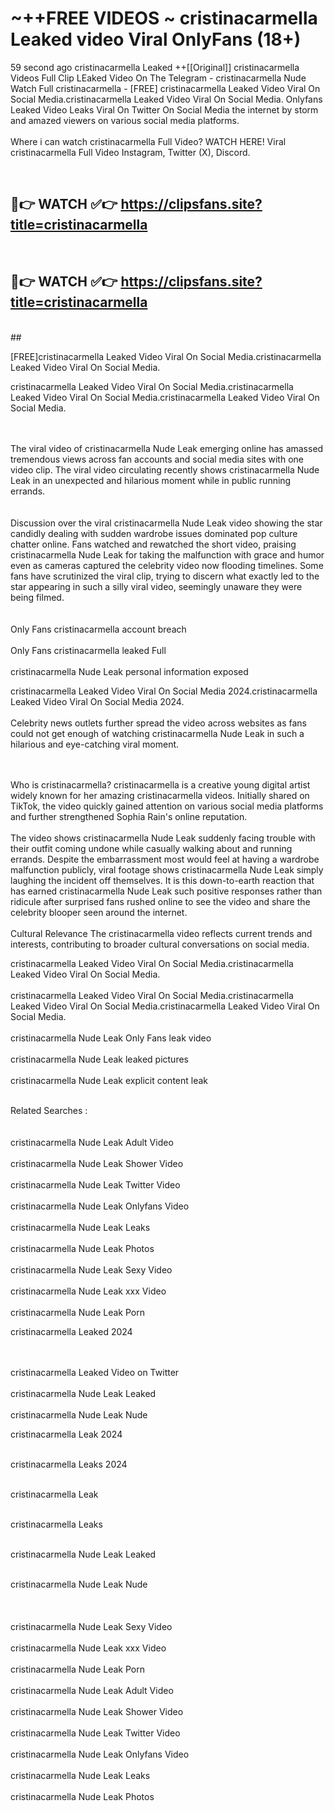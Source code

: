 # ~++FREE VIDEOS ~ cristinacarmella Leaked video Viral OnlyFans (18+)<br>


59 second ago cristinacarmella Leaked ++[[Original]] cristinacarmella Videos Full Clip LEaked Video On The Telegram  - cristinacarmella Nude  Watch Full cristinacarmella - [FREE] cristinacarmella Leaked Video Viral On Social Media.cristinacarmella Leaked Video Viral On Social Media.   Onlyfans Leaked Video Leaks Viral On Twitter On Social Media the internet by storm and amazed viewers on various social media platforms. <br><br>
Where i can watch cristinacarmella Full Video? WATCH HERE! Viral cristinacarmella Full Video Instagram, Twitter (X), Discord. <br>


 <br>

##  🔴👉 WATCH ✅👉  <a href="https://clipsfans.site?title=cristinacarmella&ref=git">https://clipsfans.site?title=cristinacarmella</a> <br>
  <br>

##  🔴👉 WATCH ✅👉  <a href="https://clipsfans.site?title=cristinacarmella&ref=git">https://clipsfans.site?title=cristinacarmella</a> <br>
  <br>
  ##



[FREE]cristinacarmella Leaked Video Viral On Social Media.cristinacarmella Leaked Video Viral On Social Media. <br>

cristinacarmella Leaked Video Viral On Social Media.cristinacarmella Leaked Video Viral On Social Media.cristinacarmella Leaked Video Viral On Social Media. <br>


  <br>

  <br>
The viral video of cristinacarmella Nude Leak emerging online has amassed tremendous views across fan accounts and social media sites with one video clip. The viral video circulating recently shows cristinacarmella Nude Leak in an unexpected and hilarious moment while in public running errands.<br>
<br>


<br>
Discussion over the viral cristinacarmella Nude Leak video showing the star candidly dealing with sudden wardrobe issues dominated pop culture chatter online. Fans watched and rewatched the short video, praising cristinacarmella Nude Leak for taking the malfunction with grace and humor even as cameras captured the celebrity video now flooding timelines. Some fans have scrutinized the viral clip, trying to discern what exactly led to the star appearing in such a silly viral video, seemingly unaware they were being filmed.<br>
<br>
<br> 
Only Fans cristinacarmella account breach<br>
<br>
Only Fans cristinacarmella leaked Full <br>
<br>
cristinacarmella Nude Leak personal information exposed<br>

cristinacarmella Leaked Video Viral On Social Media 2024.cristinacarmella Leaked Video Viral On Social Media 2024. <br>
<br>
Celebrity news outlets further spread the video across websites as fans could not get enough of watching cristinacarmella Nude Leak in such a hilarious and eye-catching viral moment.<br>
<br>

<br>
Who is cristinacarmella? cristinacarmella is a creative young digital artist widely known for her amazing cristinacarmella videos. Initially shared on TikTok, the video quickly gained attention on various social media platforms and further strengthened Sophia Rain's online reputation.<br>
<br>
The video shows cristinacarmella Nude Leak suddenly facing trouble with their outfit coming undone while casually walking about and running errands. Despite the embarrassment most would feel at having a wardrobe malfunction publicly, viral footage shows cristinacarmella Nude Leak simply laughing the incident off themselves. It is this down-to-earth reaction that has earned cristinacarmella Nude Leak such positive responses rather than ridicule after surprised fans rushed online to see the video and share the celebrity blooper seen around the internet.<br>
<br>
Cultural Relevance The cristinacarmella video reflects current trends and interests, contributing to broader cultural conversations on social media.<br>

cristinacarmella Leaked Video Viral On Social Media.cristinacarmella Leaked Video Viral On Social Media.<br>
<br>
cristinacarmella Leaked Video Viral On Social Media.cristinacarmella Leaked Video Viral On Social Media.cristinacarmella Leaked Video Viral On Social Media.<br>
<br>
cristinacarmella Nude Leak Only Fans leak video<br>
<br>
cristinacarmella Nude Leak leaked pictures<br>
<br>
cristinacarmella Nude Leak explicit content leak<br>


<br>
Related Searches :<br>
<br>

<br>
cristinacarmella Nude Leak Adult Video<br>
<br>
cristinacarmella Nude Leak Shower Video<br>
<br>
cristinacarmella Nude Leak Twitter Video<br>
<br>
cristinacarmella Nude Leak Onlyfans Video<br>
<br>
cristinacarmella Nude Leak Leaks<br>
<br>
cristinacarmella Nude Leak Photos<br>

<br>
cristinacarmella Nude Leak Sexy Video<br>
<br>
cristinacarmella Nude Leak xxx Video<br>
<br>
cristinacarmella Nude Leak Porn<br>

cristinacarmella  Leaked 2024 <br> <br>
<br>

cristinacarmella Leaked Video on Twitter <br>
<br>
cristinacarmella Nude Leak Leaked<br>
<br>
cristinacarmella Nude Leak Nude<br>


cristinacarmella  Leak 2024 <br> <br>



cristinacarmella  Leaks 2024 <br> <br>



 
cristinacarmella  Leak<br> <br>



cristinacarmella  Leaks<br> <br>


cristinacarmella Nude Leak Leaked<br> <br>

cristinacarmella Nude Leak Nude<br> <br>
<br> <br>
cristinacarmella Nude Leak Sexy Video
<br> <br>
cristinacarmella Nude Leak xxx Video
<br> <br>
cristinacarmella Nude Leak Porn
<br> <br>
cristinacarmella Nude Leak Adult Video
<br> <br>
cristinacarmella Nude Leak Shower Video
<br> <br>
cristinacarmella Nude Leak Twitter Video
<br> <br>
cristinacarmella Nude Leak Onlyfans Video
<br> <br>
cristinacarmella Nude Leak Leaks
<br> <br>
cristinacarmella Nude Leak Photos






</p>




 



</p>










